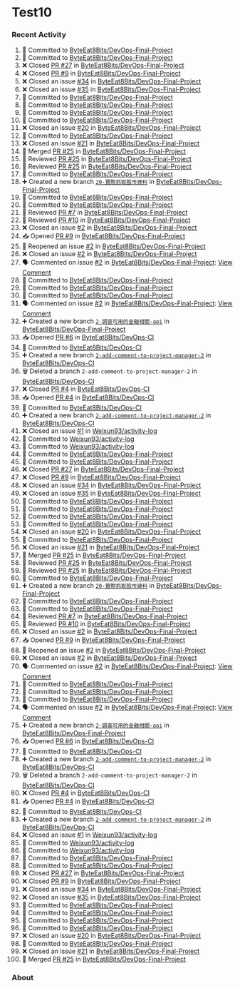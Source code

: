 # Test10

### Recent Activity ###
<!--START_SECTION:activity-->
1. 📝 Committed to [ByteEat8Bits/DevOps-Final-Project](https://github.com/ByteEat8Bits/DevOps-Final-Project/commit/4ce8c83011797c983ceb1f84f255020155d122fb)
2. 📝 Committed to [ByteEat8Bits/DevOps-Final-Project](https://github.com/ByteEat8Bits/DevOps-Final-Project/commit/affe96c68d605cc1f6534dd68299957c7d108b60)
3. ❌ Closed [PR #27](https://github.com/ByteEat8Bits/DevOps-Final-Project/pull/27) in [ByteEat8Bits/DevOps-Final-Project](https://github.com/ByteEat8Bits/DevOps-Final-Project)
4. ❌ Closed [PR #9](https://github.com/ByteEat8Bits/DevOps-Final-Project/pull/9) in [ByteEat8Bits/DevOps-Final-Project](https://github.com/ByteEat8Bits/DevOps-Final-Project)
5. ❌ Closed an issue [#34](https://github.com/ByteEat8Bits/DevOps-Final-Project/issues/34) in [ByteEat8Bits/DevOps-Final-Project](https://github.com/ByteEat8Bits/DevOps-Final-Project)
6. ❌ Closed an issue [#35](https://github.com/ByteEat8Bits/DevOps-Final-Project/issues/35) in [ByteEat8Bits/DevOps-Final-Project](https://github.com/ByteEat8Bits/DevOps-Final-Project)
7. 📝 Committed to [ByteEat8Bits/DevOps-Final-Project](https://github.com/ByteEat8Bits/DevOps-Final-Project/commit/a9e85087054440ac5b93a081bb45e41e77722136)
8. 📝 Committed to [ByteEat8Bits/DevOps-Final-Project](https://github.com/ByteEat8Bits/DevOps-Final-Project/commit/89755540cfda1704a2be6bfe3a9375733fc94b6f)
9. 📝 Committed to [ByteEat8Bits/DevOps-Final-Project](https://github.com/ByteEat8Bits/DevOps-Final-Project/commit/be36f74b09b0a8d78b2fa52c99aee70d014fcc69)
10. 📝 Committed to [ByteEat8Bits/DevOps-Final-Project](https://github.com/ByteEat8Bits/DevOps-Final-Project/commit/89bada6a977296386265d542cf880c2be724a1e4)
11. ❌ Closed an issue [#20](https://github.com/ByteEat8Bits/DevOps-Final-Project/issues/20) in [ByteEat8Bits/DevOps-Final-Project](https://github.com/ByteEat8Bits/DevOps-Final-Project)
12. 📝 Committed to [ByteEat8Bits/DevOps-Final-Project](https://github.com/ByteEat8Bits/DevOps-Final-Project/commit/10b7f77b0293d948f5100db5284cb09aed1aed05)
13. ❌ Closed an issue [#21](https://github.com/ByteEat8Bits/DevOps-Final-Project/issues/21) in [ByteEat8Bits/DevOps-Final-Project](https://github.com/ByteEat8Bits/DevOps-Final-Project)
14. 🔀 Merged [PR #25](https://github.com/ByteEat8Bits/DevOps-Final-Project/pull/25) in [ByteEat8Bits/DevOps-Final-Project](https://github.com/ByteEat8Bits/DevOps-Final-Project)
15. 🔎 Reviewed [PR #25](https://github.com/ByteEat8Bits/DevOps-Final-Project/pull/25) in [ByteEat8Bits/DevOps-Final-Project](https://github.com/ByteEat8Bits/DevOps-Final-Project)
16. 🔎 Reviewed [PR #25](https://github.com/ByteEat8Bits/DevOps-Final-Project/pull/25) in [ByteEat8Bits/DevOps-Final-Project](https://github.com/ByteEat8Bits/DevOps-Final-Project)
17. 📝 Committed to [ByteEat8Bits/DevOps-Final-Project](https://github.com/ByteEat8Bits/DevOps-Final-Project/commit/14d062ee9a73173b422ca0ea34ad5786ce5e4c5f)
18. ➕ Created a new branch [`20-實際抓取股市資料`](https://github.com/ByteEat8Bits/DevOps-Final-Project/tree/20-實際抓取股市資料) in [ByteEat8Bits/DevOps-Final-Project](https://github.com/ByteEat8Bits/DevOps-Final-Project)
19. 📝 Committed to [ByteEat8Bits/DevOps-Final-Project](https://github.com/ByteEat8Bits/DevOps-Final-Project/commit/5c7a3049189f41817d2af5185e2de47f39ce7d26)
20. 📝 Committed to [ByteEat8Bits/DevOps-Final-Project](https://github.com/ByteEat8Bits/DevOps-Final-Project/commit/f7edb15d8a0c80299d6788fb49e8effeb16a8adf)
21. 🔎 Reviewed [PR #7](https://github.com/ByteEat8Bits/DevOps-Final-Project/pull/7) in [ByteEat8Bits/DevOps-Final-Project](https://github.com/ByteEat8Bits/DevOps-Final-Project)
22. 🔎 Reviewed [PR #10](https://github.com/ByteEat8Bits/DevOps-Final-Project/pull/10) in [ByteEat8Bits/DevOps-Final-Project](https://github.com/ByteEat8Bits/DevOps-Final-Project)
23. ❌ Closed an issue [#2](https://github.com/ByteEat8Bits/DevOps-Final-Project/issues/2) in [ByteEat8Bits/DevOps-Final-Project](https://github.com/ByteEat8Bits/DevOps-Final-Project)
24. 📥 Opened [PR #9](https://github.com/ByteEat8Bits/DevOps-Final-Project/pull/9) in [ByteEat8Bits/DevOps-Final-Project](https://github.com/ByteEat8Bits/DevOps-Final-Project)
25. 🔄 Reopened an issue [#2](https://github.com/ByteEat8Bits/DevOps-Final-Project/issues/2) in [ByteEat8Bits/DevOps-Final-Project](https://github.com/ByteEat8Bits/DevOps-Final-Project)
26. ❌ Closed an issue [#2](https://github.com/ByteEat8Bits/DevOps-Final-Project/issues/2) in [ByteEat8Bits/DevOps-Final-Project](https://github.com/ByteEat8Bits/DevOps-Final-Project)
27. 🗣 Commented on issue [#2](https://github.com/ByteEat8Bits/DevOps-Final-Project/issues/2) in [ByteEat8Bits/DevOps-Final-Project](https://github.com/ByteEat8Bits/DevOps-Final-Project): [View Comment](https://github.com/ByteEat8Bits/DevOps-Final-Project/issues/2#issuecomment-2469683144)
28. 📝 Committed to [ByteEat8Bits/DevOps-Final-Project](https://github.com/ByteEat8Bits/DevOps-Final-Project/commit/db8edf00a5a39309532d5acb33f9acf1e069d1c3)
29. 📝 Committed to [ByteEat8Bits/DevOps-Final-Project](https://github.com/ByteEat8Bits/DevOps-Final-Project/commit/72ab4c30c171b932a0780b16a50ac22a5e576826)
30. 📝 Committed to [ByteEat8Bits/DevOps-Final-Project](https://github.com/ByteEat8Bits/DevOps-Final-Project/commit/18262b348448d9bb950422a16e757db82f4a930a)
31. 🗣 Commented on issue [#2](https://github.com/ByteEat8Bits/DevOps-Final-Project/issues/2) in [ByteEat8Bits/DevOps-Final-Project](https://github.com/ByteEat8Bits/DevOps-Final-Project): [View Comment](https://github.com/ByteEat8Bits/DevOps-Final-Project/issues/2#issuecomment-2469468435)
32. ➕ Created a new branch [`2-調查可用的金融相關-api`](https://github.com/ByteEat8Bits/DevOps-Final-Project/tree/2-調查可用的金融相關-api) in [ByteEat8Bits/DevOps-Final-Project](https://github.com/ByteEat8Bits/DevOps-Final-Project)
33. 📥 Opened [PR #6](https://github.com/ByteEat8Bits/DevOps-CI/pull/6) in [ByteEat8Bits/DevOps-CI](https://github.com/ByteEat8Bits/DevOps-CI)
34. 📝 Committed to [ByteEat8Bits/DevOps-CI](https://github.com/ByteEat8Bits/DevOps-CI/commit/2f71d96b084ff6f88660be79d9e12e9e5e6583b2)
35. ➕ Created a new branch [`2-add-comment-to-project-manager-2`](https://github.com/ByteEat8Bits/DevOps-CI/tree/2-add-comment-to-project-manager-2) in [ByteEat8Bits/DevOps-CI](https://github.com/ByteEat8Bits/DevOps-CI)
36. 🗑️ Deleted a branch `2-add-comment-to-project-manager-2` in [ByteEat8Bits/DevOps-CI](https://github.com/ByteEat8Bits/DevOps-CI)
37. ❌ Closed [PR #4](https://github.com/ByteEat8Bits/DevOps-CI/pull/4) in [ByteEat8Bits/DevOps-CI](https://github.com/ByteEat8Bits/DevOps-CI)
38. 📥 Opened [PR #4](https://github.com/ByteEat8Bits/DevOps-CI/pull/4) in [ByteEat8Bits/DevOps-CI](https://github.com/ByteEat8Bits/DevOps-CI)
39. 📝 Committed to [ByteEat8Bits/DevOps-CI](https://github.com/ByteEat8Bits/DevOps-CI/commit/c406bd67747e0b8d7b5aa0e673d96d498bd5ecda)
40. ➕ Created a new branch [`2-add-comment-to-project-manager-2`](https://github.com/ByteEat8Bits/DevOps-CI/tree/2-add-comment-to-project-manager-2) in [ByteEat8Bits/DevOps-CI](https://github.com/ByteEat8Bits/DevOps-CI)
41. ❌ Closed an issue [#1](https://github.com/Weixun93/activity-log/issues/1) in [Weixun93/activity-log](https://github.com/Weixun93/activity-log)
42. 📝 Committed to [Weixun93/activity-log](https://github.com/Weixun93/activity-log/commit/dbab143740edcc48ca0ddfafa67d90a03baa04df)
43. 📝 Committed to [Weixun93/activity-log](https://github.com/Weixun93/activity-log/commit/043418d5a2b63d3c3a159b930651996c87006589)
44. 📝 Committed to [ByteEat8Bits/DevOps-Final-Project](https://github.com/ByteEat8Bits/DevOps-Final-Project/commit/4ce8c83011797c983ceb1f84f255020155d122fb)
45. 📝 Committed to [ByteEat8Bits/DevOps-Final-Project](https://github.com/ByteEat8Bits/DevOps-Final-Project/commit/affe96c68d605cc1f6534dd68299957c7d108b60)
46. ❌ Closed [PR #27](https://github.com/ByteEat8Bits/DevOps-Final-Project/pull/27) in [ByteEat8Bits/DevOps-Final-Project](https://github.com/ByteEat8Bits/DevOps-Final-Project)
47. ❌ Closed [PR #9](https://github.com/ByteEat8Bits/DevOps-Final-Project/pull/9) in [ByteEat8Bits/DevOps-Final-Project](https://github.com/ByteEat8Bits/DevOps-Final-Project)
48. ❌ Closed an issue [#34](https://github.com/ByteEat8Bits/DevOps-Final-Project/issues/34) in [ByteEat8Bits/DevOps-Final-Project](https://github.com/ByteEat8Bits/DevOps-Final-Project)
49. ❌ Closed an issue [#35](https://github.com/ByteEat8Bits/DevOps-Final-Project/issues/35) in [ByteEat8Bits/DevOps-Final-Project](https://github.com/ByteEat8Bits/DevOps-Final-Project)
50. 📝 Committed to [ByteEat8Bits/DevOps-Final-Project](https://github.com/ByteEat8Bits/DevOps-Final-Project/commit/a9e85087054440ac5b93a081bb45e41e77722136)
51. 📝 Committed to [ByteEat8Bits/DevOps-Final-Project](https://github.com/ByteEat8Bits/DevOps-Final-Project/commit/89755540cfda1704a2be6bfe3a9375733fc94b6f)
52. 📝 Committed to [ByteEat8Bits/DevOps-Final-Project](https://github.com/ByteEat8Bits/DevOps-Final-Project/commit/be36f74b09b0a8d78b2fa52c99aee70d014fcc69)
53. 📝 Committed to [ByteEat8Bits/DevOps-Final-Project](https://github.com/ByteEat8Bits/DevOps-Final-Project/commit/89bada6a977296386265d542cf880c2be724a1e4)
54. ❌ Closed an issue [#20](https://github.com/ByteEat8Bits/DevOps-Final-Project/issues/20) in [ByteEat8Bits/DevOps-Final-Project](https://github.com/ByteEat8Bits/DevOps-Final-Project)
55. 📝 Committed to [ByteEat8Bits/DevOps-Final-Project](https://github.com/ByteEat8Bits/DevOps-Final-Project/commit/10b7f77b0293d948f5100db5284cb09aed1aed05)
56. ❌ Closed an issue [#21](https://github.com/ByteEat8Bits/DevOps-Final-Project/issues/21) in [ByteEat8Bits/DevOps-Final-Project](https://github.com/ByteEat8Bits/DevOps-Final-Project)
57. 🔀 Merged [PR #25](https://github.com/ByteEat8Bits/DevOps-Final-Project/pull/25) in [ByteEat8Bits/DevOps-Final-Project](https://github.com/ByteEat8Bits/DevOps-Final-Project)
58. 🔎 Reviewed [PR #25](https://github.com/ByteEat8Bits/DevOps-Final-Project/pull/25) in [ByteEat8Bits/DevOps-Final-Project](https://github.com/ByteEat8Bits/DevOps-Final-Project)
59. 🔎 Reviewed [PR #25](https://github.com/ByteEat8Bits/DevOps-Final-Project/pull/25) in [ByteEat8Bits/DevOps-Final-Project](https://github.com/ByteEat8Bits/DevOps-Final-Project)
60. 📝 Committed to [ByteEat8Bits/DevOps-Final-Project](https://github.com/ByteEat8Bits/DevOps-Final-Project/commit/14d062ee9a73173b422ca0ea34ad5786ce5e4c5f)
61. ➕ Created a new branch [`20-實際抓取股市資料`](https://github.com/ByteEat8Bits/DevOps-Final-Project/tree/20-實際抓取股市資料) in [ByteEat8Bits/DevOps-Final-Project](https://github.com/ByteEat8Bits/DevOps-Final-Project)
62. 📝 Committed to [ByteEat8Bits/DevOps-Final-Project](https://github.com/ByteEat8Bits/DevOps-Final-Project/commit/5c7a3049189f41817d2af5185e2de47f39ce7d26)
63. 📝 Committed to [ByteEat8Bits/DevOps-Final-Project](https://github.com/ByteEat8Bits/DevOps-Final-Project/commit/f7edb15d8a0c80299d6788fb49e8effeb16a8adf)
64. 🔎 Reviewed [PR #7](https://github.com/ByteEat8Bits/DevOps-Final-Project/pull/7) in [ByteEat8Bits/DevOps-Final-Project](https://github.com/ByteEat8Bits/DevOps-Final-Project)
65. 🔎 Reviewed [PR #10](https://github.com/ByteEat8Bits/DevOps-Final-Project/pull/10) in [ByteEat8Bits/DevOps-Final-Project](https://github.com/ByteEat8Bits/DevOps-Final-Project)
66. ❌ Closed an issue [#2](https://github.com/ByteEat8Bits/DevOps-Final-Project/issues/2) in [ByteEat8Bits/DevOps-Final-Project](https://github.com/ByteEat8Bits/DevOps-Final-Project)
67. 📥 Opened [PR #9](https://github.com/ByteEat8Bits/DevOps-Final-Project/pull/9) in [ByteEat8Bits/DevOps-Final-Project](https://github.com/ByteEat8Bits/DevOps-Final-Project)
68. 🔄 Reopened an issue [#2](https://github.com/ByteEat8Bits/DevOps-Final-Project/issues/2) in [ByteEat8Bits/DevOps-Final-Project](https://github.com/ByteEat8Bits/DevOps-Final-Project)
69. ❌ Closed an issue [#2](https://github.com/ByteEat8Bits/DevOps-Final-Project/issues/2) in [ByteEat8Bits/DevOps-Final-Project](https://github.com/ByteEat8Bits/DevOps-Final-Project)
70. 🗣 Commented on issue [#2](https://github.com/ByteEat8Bits/DevOps-Final-Project/issues/2) in [ByteEat8Bits/DevOps-Final-Project](https://github.com/ByteEat8Bits/DevOps-Final-Project): [View Comment](https://github.com/ByteEat8Bits/DevOps-Final-Project/issues/2#issuecomment-2469683144)
71. 📝 Committed to [ByteEat8Bits/DevOps-Final-Project](https://github.com/ByteEat8Bits/DevOps-Final-Project/commit/db8edf00a5a39309532d5acb33f9acf1e069d1c3)
72. 📝 Committed to [ByteEat8Bits/DevOps-Final-Project](https://github.com/ByteEat8Bits/DevOps-Final-Project/commit/72ab4c30c171b932a0780b16a50ac22a5e576826)
73. 📝 Committed to [ByteEat8Bits/DevOps-Final-Project](https://github.com/ByteEat8Bits/DevOps-Final-Project/commit/18262b348448d9bb950422a16e757db82f4a930a)
74. 🗣 Commented on issue [#2](https://github.com/ByteEat8Bits/DevOps-Final-Project/issues/2) in [ByteEat8Bits/DevOps-Final-Project](https://github.com/ByteEat8Bits/DevOps-Final-Project): [View Comment](https://github.com/ByteEat8Bits/DevOps-Final-Project/issues/2#issuecomment-2469468435)
75. ➕ Created a new branch [`2-調查可用的金融相關-api`](https://github.com/ByteEat8Bits/DevOps-Final-Project/tree/2-調查可用的金融相關-api) in [ByteEat8Bits/DevOps-Final-Project](https://github.com/ByteEat8Bits/DevOps-Final-Project)
76. 📥 Opened [PR #6](https://github.com/ByteEat8Bits/DevOps-CI/pull/6) in [ByteEat8Bits/DevOps-CI](https://github.com/ByteEat8Bits/DevOps-CI)
77. 📝 Committed to [ByteEat8Bits/DevOps-CI](https://github.com/ByteEat8Bits/DevOps-CI/commit/2f71d96b084ff6f88660be79d9e12e9e5e6583b2)
78. ➕ Created a new branch [`2-add-comment-to-project-manager-2`](https://github.com/ByteEat8Bits/DevOps-CI/tree/2-add-comment-to-project-manager-2) in [ByteEat8Bits/DevOps-CI](https://github.com/ByteEat8Bits/DevOps-CI)
79. 🗑️ Deleted a branch `2-add-comment-to-project-manager-2` in [ByteEat8Bits/DevOps-CI](https://github.com/ByteEat8Bits/DevOps-CI)
80. ❌ Closed [PR #4](https://github.com/ByteEat8Bits/DevOps-CI/pull/4) in [ByteEat8Bits/DevOps-CI](https://github.com/ByteEat8Bits/DevOps-CI)
81. 📥 Opened [PR #4](https://github.com/ByteEat8Bits/DevOps-CI/pull/4) in [ByteEat8Bits/DevOps-CI](https://github.com/ByteEat8Bits/DevOps-CI)
82. 📝 Committed to [ByteEat8Bits/DevOps-CI](https://github.com/ByteEat8Bits/DevOps-CI/commit/c406bd67747e0b8d7b5aa0e673d96d498bd5ecda)
83. ➕ Created a new branch [`2-add-comment-to-project-manager-2`](https://github.com/ByteEat8Bits/DevOps-CI/tree/2-add-comment-to-project-manager-2) in [ByteEat8Bits/DevOps-CI](https://github.com/ByteEat8Bits/DevOps-CI)
84. ❌ Closed an issue [#1](https://github.com/Weixun93/activity-log/issues/1) in [Weixun93/activity-log](https://github.com/Weixun93/activity-log)
85. 📝 Committed to [Weixun93/activity-log](https://github.com/Weixun93/activity-log/commit/dbab143740edcc48ca0ddfafa67d90a03baa04df)
86. 📝 Committed to [Weixun93/activity-log](https://github.com/Weixun93/activity-log/commit/043418d5a2b63d3c3a159b930651996c87006589)
87. 📝 Committed to [ByteEat8Bits/DevOps-Final-Project](https://github.com/ByteEat8Bits/DevOps-Final-Project/commit/4ce8c83011797c983ceb1f84f255020155d122fb)
88. 📝 Committed to [ByteEat8Bits/DevOps-Final-Project](https://github.com/ByteEat8Bits/DevOps-Final-Project/commit/affe96c68d605cc1f6534dd68299957c7d108b60)
89. ❌ Closed [PR #27](https://github.com/ByteEat8Bits/DevOps-Final-Project/pull/27) in [ByteEat8Bits/DevOps-Final-Project](https://github.com/ByteEat8Bits/DevOps-Final-Project)
90. ❌ Closed [PR #9](https://github.com/ByteEat8Bits/DevOps-Final-Project/pull/9) in [ByteEat8Bits/DevOps-Final-Project](https://github.com/ByteEat8Bits/DevOps-Final-Project)
91. ❌ Closed an issue [#34](https://github.com/ByteEat8Bits/DevOps-Final-Project/issues/34) in [ByteEat8Bits/DevOps-Final-Project](https://github.com/ByteEat8Bits/DevOps-Final-Project)
92. ❌ Closed an issue [#35](https://github.com/ByteEat8Bits/DevOps-Final-Project/issues/35) in [ByteEat8Bits/DevOps-Final-Project](https://github.com/ByteEat8Bits/DevOps-Final-Project)
93. 📝 Committed to [ByteEat8Bits/DevOps-Final-Project](https://github.com/ByteEat8Bits/DevOps-Final-Project/commit/a9e85087054440ac5b93a081bb45e41e77722136)
94. 📝 Committed to [ByteEat8Bits/DevOps-Final-Project](https://github.com/ByteEat8Bits/DevOps-Final-Project/commit/89755540cfda1704a2be6bfe3a9375733fc94b6f)
95. 📝 Committed to [ByteEat8Bits/DevOps-Final-Project](https://github.com/ByteEat8Bits/DevOps-Final-Project/commit/be36f74b09b0a8d78b2fa52c99aee70d014fcc69)
96. 📝 Committed to [ByteEat8Bits/DevOps-Final-Project](https://github.com/ByteEat8Bits/DevOps-Final-Project/commit/89bada6a977296386265d542cf880c2be724a1e4)
97. ❌ Closed an issue [#20](https://github.com/ByteEat8Bits/DevOps-Final-Project/issues/20) in [ByteEat8Bits/DevOps-Final-Project](https://github.com/ByteEat8Bits/DevOps-Final-Project)
98. 📝 Committed to [ByteEat8Bits/DevOps-Final-Project](https://github.com/ByteEat8Bits/DevOps-Final-Project/commit/10b7f77b0293d948f5100db5284cb09aed1aed05)
99. ❌ Closed an issue [#21](https://github.com/ByteEat8Bits/DevOps-Final-Project/issues/21) in [ByteEat8Bits/DevOps-Final-Project](https://github.com/ByteEat8Bits/DevOps-Final-Project)
100. 🔀 Merged [PR #25](https://github.com/ByteEat8Bits/DevOps-Final-Project/pull/25) in [ByteEat8Bits/DevOps-Final-Project](https://github.com/ByteEat8Bits/DevOps-Final-Project)
<!--END_SECTION:activity-->

### About ###
